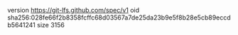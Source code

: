 version https://git-lfs.github.com/spec/v1
oid sha256:028fe66f2b8358fcffc68d03567a7de25da23b9e5f8b28e5cb89eccdb5641241
size 3156
